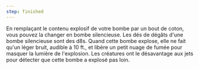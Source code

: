 ```yaml
---
step: finished
---
```

En remplaçant le contenu explosif de votre bombe par un bout de coton, vous pouvez la changer en bombe silencieuse. Les dés de dégâts d'une bombe silencieuse sont des d8s. Quand cette bombe explose, elle ne fait qu'un léger bruit, audible à 10 ft., et libère un petit nuage de fumée pour masquer la lumière de l'explosion. Les créatures ont le désavantage aux jets pour détecter que cette bombe a explosé pas loin.